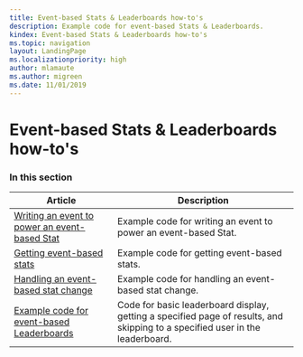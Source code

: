 ```yaml
---
title: Event-based Stats & Leaderboards how-to's
description: Example code for event-based Stats & Leaderboards.
kindex: Event-based Stats & Leaderboards how-to's
ms.topic: navigation
layout: LandingPage
ms.localizationpriority: high
author: mlamaute
ms.author: migreen
ms.date: 11/01/2019
---
```


# Event-based Stats & Leaderboards how-to's


### In this section

| Article | Description |
|---------|-------------|
| [Writing an event to power an event-based Stat](live-sending-eb-stat.md) | Example code for writing an event to power an event-based Stat. |
| [Getting event-based stats](live-getting-eb-stat.md) | Example code for getting event-based stats. |
| [Handling an event-based stat change](live-handling-eb-stat-change.md) | Example code for handling an event-based stat change. |
| [Example code for event-based Leaderboards](live-leaderboards-eb-howto.md) | Code for basic leaderboard display, getting a specified page of results, and skipping to a specified user in the leaderboard. |
